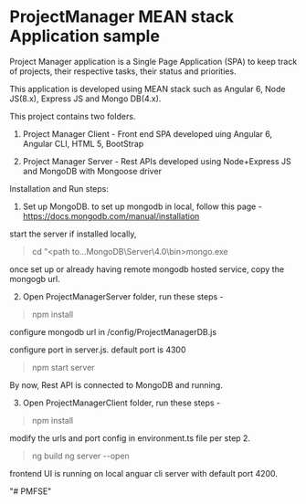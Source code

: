 # ProjectManager MEAN stack Application sample

Project Manager application is a Single Page Application (SPA) to keep track of projects,
their respective tasks, their status and priorities.

This application is developed using MEAN stack such as Angular 6, Node JS(8.x), Express JS and Mongo DB(4.x).

This project contains two folders.
1. Project Manager Client - Front end SPA developed uing Angular 6, Angular CLI, HTML 5, BootStrap

2. Project Manager Server - Rest APIs developed using Node+Express JS and MongoDB with Mongoose driver

Installation and Run steps:

1. Set up MongoDB.
to set up mongodb in local, follow this page - https://docs.mongodb.com/manual/installation

start the server if installed locally,
> cd "<path to...MongoDB\Server\4.0\bin>mongo.exe

once set up or already having remote mongodb hosted service, copy the mongogb url.

2. Open ProjectManagerServer folder, run these steps -
>npm install

configure mongodb url in /config/ProjectManagerDB.js

configure port in server.js. default port is 4300

> npm start server

By now, Rest API is connected to MongoDB and running.

3. Open ProjectManagerClient folder, run these steps -
 > npm install
 
 modify the urls and port config in environment.ts file per step 2.
 
 > ng build
 > ng server --open
 
 frontend UI is running on local anguar cli server with default port 4200.
 
"# PMFSE" 
